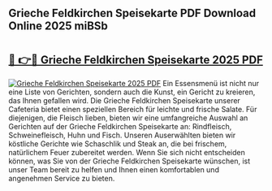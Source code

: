 ## Grieche Feldkirchen Speisekarte PDF Download Online 2025 miBSb

# <h2><a href="http://gc7v4w.nevu.top/?p=Grieche+Feldkirchen+Speisekarte">🔗 👉🔴 Grieche Feldkirchen Speisekarte 2025 PDF</a></h2>

[![Grieche Feldkirchen Speisekarte 2025 PDF](https://i.imgur.com/dBaPXMq.png)](http://gc7v4w.nevu.top/?p=Grieche+Feldkirchen+Speisekarte)
Ein Essensmenü ist nicht nur eine Liste von Gerichten, sondern auch die Kunst, ein Gericht zu kreieren, das Ihnen gefallen wird. Die Grieche Feldkirchen Speisekarte unserer Cafeteria bietet einen speziellen Bereich für leichte und frische Salate. Für diejenigen, die Fleisch lieben, bieten wir eine umfangreiche Auswahl an Gerichten auf der Grieche Feldkirchen Speisekarte an: Rindfleisch, Schweinefleisch, Huhn und Fisch. Unseren Auserwählten bieten wir köstliche Gerichte wie Schaschlik und Steak an, die bei frischem, natürlichem Feuer zubereitet werden. Wenn Sie sich nicht entscheiden können, was Sie von der Grieche Feldkirchen Speisekarte wünschen, ist unser Team bereit zu helfen und Ihnen einen komfortablen und angenehmen Service zu bieten.
